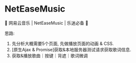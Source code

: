 # NetEaseMusic
:musical_note:  网易云音乐 | NetEaseMusic | 乐迷必备  :tada:

思路: 

1. 先分析大概需要5个页面, 先做播放页面的动画 & CSS.
2. [原生Ajax & Promise]获取&本地服务器测试请求获取歌词信息.
3. 获取&播放歌曲｜按键｜背遮｜歌词微调
